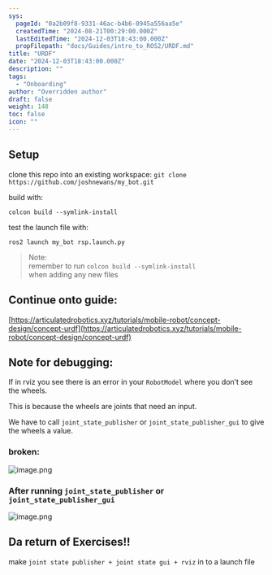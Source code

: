 ```yaml
---
sys:
  pageId: "0a2b09f8-9331-46ac-b4b6-0945a556aa5e"
  createdTime: "2024-08-21T00:29:00.000Z"
  lastEditedTime: "2024-12-03T18:43:00.000Z"
  propFilepath: "docs/Guides/intro_to_ROS2/URDF.md"
title: "URDF"
date: "2024-12-03T18:43:00.000Z"
description: ""
tags:
  - "Onboarding"
author: "Overridden author"
draft: false
weight: 148
toc: false
icon: ""
---
```


## Setup

clone this repo into an existing workspace:
`git clone https://github.com/joshnewans/my_bot.git`

build with:

`colcon build --symlink-install`

test the launch file with:

`ros2 launch my_bot rsp.launch.py`

> Note:  
> remember to run `colcon build --symlink-install`  
> when adding any new files

## Continue onto guide:

[https://articulatedrobotics.xyz/tutorials/mobile-robot/concept-design/concept-urdf](https://articulatedrobotics.xyz/tutorials/mobile-robot/concept-design/concept-urdf)

## Note for debugging:

If in rviz you see there is an error in your `RobotModel` where you don’t see the wheels.

This is because the wheels are joints that need an input. 

We have to call `joint_state_publisher` or `joint_state_publisher_gui` to give the wheels a value.

### broken:

![image.png](https://prod-files-secure.s3.us-west-2.amazonaws.com/d518164a-d88e-44d1-a4ee-3adb3bd8bce0/96a1d089-1f17-4dbf-8563-f2aef56a4d37/image.png?X-Amz-Algorithm=AWS4-HMAC-SHA256&X-Amz-Content-Sha256=UNSIGNED-PAYLOAD&X-Amz-Credential=ASIAZI2LB4666WF7FWJP%2F20250605%2Fus-west-2%2Fs3%2Faws4_request&X-Amz-Date=20250605T140914Z&X-Amz-Expires=3600&X-Amz-Security-Token=IQoJb3JpZ2luX2VjEG4aCXVzLXdlc3QtMiJHMEUCIFSab4Ad1ktS%2BsJIpJG2NovGjDrFer%2Fzrc%2BMB9ot%2Bu0xAiEArSU0Qhndy5%2FLWeW3p1b9i4LVK8jRYTWZapsw4jpugigq%2FwMIRxAAGgw2Mzc0MjMxODM4MDUiDNNE3U7a8g2sVBKHaircA9BTTpQy7hYlmWGmgzUyKwNazUeHU%2BHmA93k%2BKlKOc4%2BJOS8o6OtE7tl6maPFnJWUGOjcAFtkXbuI%2F5WPBDCBPYiwXLej7MIhp6EA7zJ2Ws29NcGIwBJtCC74FLfs3QdIwLjnLA0gc%2BDmjV06rCSWGIRZDTHTXH2MF3uVw9jWZMGaI1VhFnnWlYqOZO0a3F4TzgCjBnqZQik9yrnAV4G6QxrRh8AvNLF6aIyPzp3oV76LJq4PTIUUj1ZOImwEA9Oi8uIFExI%2FGMuThnAbF4LXcKQYvHQ7HECzCgMPgAbzj5XuVb%2F2ph1XcEayhQpadXg3dyIYTo82mEDAZKaAthblkC3%2BaESniot1Ediun7%2FqHL%2Bv0ej5mF4%2F3muXgl1gpwBKGMXsUHRRMJUKofmGyb%2BCn7iWPrtHxXwOaxfv5v3uG0o9wMYebNO%2BRgBD4BiLSeES89e5SgdlNRLkOZxqACYNxF6b3IF0JbM36Z9LHmHz%2BwnHZfQQwtHrktBksHNESBnd5YP0s3taRGterJPlwwOQjqq4c2E4b94qjzmR5m0ueAgyJ7jPGhcCk2BDIw4fqwbKU%2B2oDVi%2FPSLez1xUzMcqss4QHwnzhjyr31f5CRKD9UO8vb4fTymKuLS8L3sMNLEhsIGOqUBt61YCznXXkI6k4mibTGunoXH2kKN%2F95a419g2YlGYeyQV8s13HWdL8PlRgvPOiBHmJ2f7lWBrd%2FuSYQL3gs87soc%2FzRY7Ew7WdJPXa6Zsz1mRwj%2BrNJjG9nYKyiTjmjna48KD%2Fs3F5UQq%2F6QEwY61RCrQnt0PtXloxtul%2BnhDV09aYdoNBlMaGnpmvG%2FPeEn25ddVHQo8W%2FKrJoLhuXHZHSH2SWj&X-Amz-Signature=d314bad88928764650206aa97d892148b117040c79899370a85ba1dcc0d63e1e&X-Amz-SignedHeaders=host&x-id=GetObject)

### After running `joint_state_publisher` or `joint_state_publisher_gui`

![image.png](https://prod-files-secure.s3.us-west-2.amazonaws.com/d518164a-d88e-44d1-a4ee-3adb3bd8bce0/130c99c7-1b0b-4031-9953-844fc3950ff4/image.png?X-Amz-Algorithm=AWS4-HMAC-SHA256&X-Amz-Content-Sha256=UNSIGNED-PAYLOAD&X-Amz-Credential=ASIAZI2LB4666WF7FWJP%2F20250605%2Fus-west-2%2Fs3%2Faws4_request&X-Amz-Date=20250605T140914Z&X-Amz-Expires=3600&X-Amz-Security-Token=IQoJb3JpZ2luX2VjEG4aCXVzLXdlc3QtMiJHMEUCIFSab4Ad1ktS%2BsJIpJG2NovGjDrFer%2Fzrc%2BMB9ot%2Bu0xAiEArSU0Qhndy5%2FLWeW3p1b9i4LVK8jRYTWZapsw4jpugigq%2FwMIRxAAGgw2Mzc0MjMxODM4MDUiDNNE3U7a8g2sVBKHaircA9BTTpQy7hYlmWGmgzUyKwNazUeHU%2BHmA93k%2BKlKOc4%2BJOS8o6OtE7tl6maPFnJWUGOjcAFtkXbuI%2F5WPBDCBPYiwXLej7MIhp6EA7zJ2Ws29NcGIwBJtCC74FLfs3QdIwLjnLA0gc%2BDmjV06rCSWGIRZDTHTXH2MF3uVw9jWZMGaI1VhFnnWlYqOZO0a3F4TzgCjBnqZQik9yrnAV4G6QxrRh8AvNLF6aIyPzp3oV76LJq4PTIUUj1ZOImwEA9Oi8uIFExI%2FGMuThnAbF4LXcKQYvHQ7HECzCgMPgAbzj5XuVb%2F2ph1XcEayhQpadXg3dyIYTo82mEDAZKaAthblkC3%2BaESniot1Ediun7%2FqHL%2Bv0ej5mF4%2F3muXgl1gpwBKGMXsUHRRMJUKofmGyb%2BCn7iWPrtHxXwOaxfv5v3uG0o9wMYebNO%2BRgBD4BiLSeES89e5SgdlNRLkOZxqACYNxF6b3IF0JbM36Z9LHmHz%2BwnHZfQQwtHrktBksHNESBnd5YP0s3taRGterJPlwwOQjqq4c2E4b94qjzmR5m0ueAgyJ7jPGhcCk2BDIw4fqwbKU%2B2oDVi%2FPSLez1xUzMcqss4QHwnzhjyr31f5CRKD9UO8vb4fTymKuLS8L3sMNLEhsIGOqUBt61YCznXXkI6k4mibTGunoXH2kKN%2F95a419g2YlGYeyQV8s13HWdL8PlRgvPOiBHmJ2f7lWBrd%2FuSYQL3gs87soc%2FzRY7Ew7WdJPXa6Zsz1mRwj%2BrNJjG9nYKyiTjmjna48KD%2Fs3F5UQq%2F6QEwY61RCrQnt0PtXloxtul%2BnhDV09aYdoNBlMaGnpmvG%2FPeEn25ddVHQo8W%2FKrJoLhuXHZHSH2SWj&X-Amz-Signature=3064399a3d046ad664d74e3b5dc9f246db0389a411db1ccc8f04073769d67628&X-Amz-SignedHeaders=host&x-id=GetObject)

## Da return of Exercises!!

make `joint state publisher + joint state gui + rviz` in to a launch file
